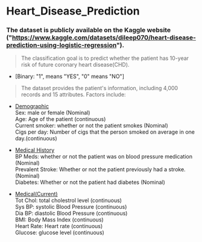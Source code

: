 # Heart_Disease_Prediction

### The dataset is publicly available on the Kaggle website ("https://www.kaggle.com/datasets/dileep070/heart-disease-prediction-using-logistic-regression").
> The classification goal is to predict whether the patient has 10-year risk of future coronary heart disease(CHD).
- [Binary: "1", means "YES", "0" means "NO"]
> The dataset provides the patient's information, including 4,000 records and 15 attributes.
> Factors include:
- <ins>Demographic</ins>   
Sex: male or female (Nominal)  
Age: Age of the patient (continuous)  
Current smoker: whether or not the patient smokes (Nominal)  
Cigs per day: Number of cigs that the person smoked on average in one day.(continuous)  

- <ins>Medical History</ins>  
BP Meds: whether or not the patient was on blood pressure medication (Nominal)  
Prevalent Stroke: Whether or not the patient previously had a stroke.(Nominal)  
Diabetes: Whether or not the patient had diabetes (Nominal)  

- <ins>Medical(Current)</ins>  
Tot Chol: total cholestrol level (continuous)  
Sys BP: systolic Blood Pressure (continuous)  
Dia BP: diastolic Blood Pressure (continuous)  
BMI: Body Mass Index (continuous)  
Heart Rate: Heart rate (continuous)  
Glucose: glucose level (continuous)  